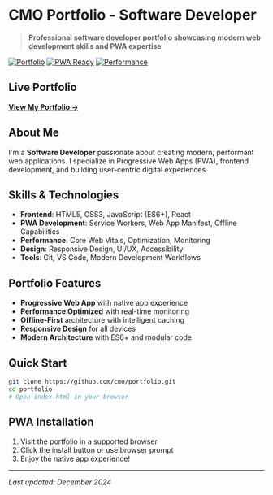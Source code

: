 # CMO Portfolio - Software Developer

> **Professional software developer portfolio showcasing modern web development skills and PWA expertise**

[![Portfolio](https://img.shields.io/badge/Portfolio-Live-brightgreen.svg)](https://cmo-portfolio.com)
[![PWA Ready](https://img.shields.io/badge/PWA-Ready-brightgreen.svg)](https://web.dev/progressive-web-apps/)
[![Performance](https://img.shields.io/badge/Performance-Optimized-orange.svg)](https://web.dev/performance/)

## **Live Portfolio**
**[View My Portfolio →]((https://mwangaza-lab.github.io/Portfolio/))**

## **About Me**
I'm a **Software Developer** passionate about creating modern, performant web applications. I specialize in Progressive Web Apps (PWA), frontend development, and building user-centric digital experiences.

## **Skills & Technologies**
- **Frontend**: HTML5, CSS3, JavaScript (ES6+), React
- **PWA Development**: Service Workers, Web App Manifest, Offline Capabilities
- **Performance**: Core Web Vitals, Optimization, Monitoring
- **Design**: Responsive Design, UI/UX, Accessibility
- **Tools**: Git, VS Code, Modern Development Workflows

## **Portfolio Features**
- **Progressive Web App** with native app experience
- **Performance Optimized** with real-time monitoring
- **Offline-First** architecture with intelligent caching
- **Responsive Design** for all devices
- **Modern Architecture** with ES6+ and modular code

## **Quick Start**
```bash
git clone https://github.com/cmo/portfolio.git
cd portfolio
# Open index.html in your browser
```

## **PWA Installation**
1. Visit the portfolio in a supported browser
2. Click the install button or use browser prompt
3. Enjoy the native app experience!

---

*Last updated: December 2024*

